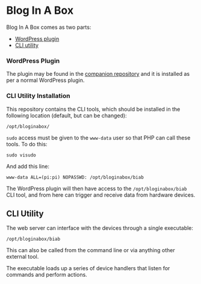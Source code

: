 # Blog In A Box

Blog In A Box comes as two parts:

- [WordPress plugin](https://github.com/tinkertinker/biab-plugin)
- [CLI utility](https://github.com/tinkertinker/biab-cli)

### WordPress Plugin

The plugin may be found in the [companion repository](https://github.com/tinkertinker/biab-plugin) and it is installed as per a normal WordPress plugin.

### CLI Utility Installation

This repository contains the CLI tools, which should be installed in the following location (default, but can be changed):

`/opt/bloginabox/`

`sudo` access must be given to the `www-data` user so that PHP can call these tools. To do this:

`sudo visudo`

And add this line:

`www-data ALL=(pi:pi) NOPASSWD: /opt/bloginabox/biab`

The WordPress plugin will then have access to the `/opt/bloginabox/biab` CLI tool, and from here can trigger and receive data from hardware devices.

## CLI Utility

The web server can interface with the devices through a single executable:

`/opt/bloginabox/biab`

This can also be called from the command line or via anything other external tool.

The executable loads up a series of device handlers that listen for commands and perform actions.
